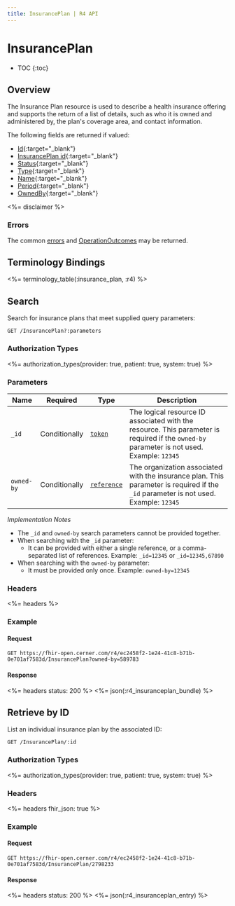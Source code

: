 ```yaml
---
title: InsurancePlan | R4 API
---
```


# InsurancePlan

* TOC
{:toc}

## Overview

The Insurance Plan resource is used to describe a health insurance offering and supports the return of a list of details, such as who it is owned and administered by, the plan's coverage area, and contact information.

The following fields are returned if valued:

* [Id](https://hl7.org/fhir/r4/resource-definitions.html#Resource.id){:target="_blank"}
* [InsurancePlan id](https://hl7.org/fhir/r4/insuranceplan-definitions.html#InsurancePlan.identifier){:target="_blank"}
* [Status](https://hl7.org/fhir/r4/insuranceplan-definitions.html#InsurancePlan.status){:target="_blank"}
* [Type](https://hl7.org/fhir/r4/insuranceplan-definitions.html#InsurancePlan.type){:target="_blank"}
* [Name](https://hl7.org/fhir/r4/insuranceplan-definitions.html#InsurancePlan.name){:target="_blank"}
* [Period](https://hl7.org/fhir/r4/insuranceplan-definitions.html#InsurancePlan.period){:target="_blank"}
* [OwnedBy](https://hl7.org/fhir/r4/insuranceplan-definitions.html#InsurancePlan.ownedBy){:target="_blank"}


<%= disclaimer %>

### Errors

The common [errors] and [OperationOutcomes] may be returned.

## Terminology Bindings

<%= terminology_table(:insurance_plan, :r4) %>

## Search

Search for insurance plans that meet supplied query parameters:

    GET /InsurancePlan?:parameters

### Authorization Types

<%= authorization_types(provider: true, patient: true, system: true) %>

### Parameters

Name       | Required          | Type          | Description
-----------|--------------------|---------------|-------------------------------------------------------
`_id`      | Conditionally | [`token`]     | The logical resource ID associated with the resource. This parameter is required if the `owned-by` parameter is not used. Example: `12345`
`owned-by` | Conditionally      | [`reference`] | The organization associated with the insurance plan. This parameter is required if the `_id` parameter is not used. Example: `12345`

_Implementation Notes_

- The `_id` and `owned-by` search parameters cannot be provided together.
- When searching with the `_id` parameter:
  - It can be provided with either a single reference, or a comma-separated list of references. Example: `_id=12345` or `_id=12345,67890`
- When searching with the `owned-by` parameter:
  - It must be provided only once. Example: `owned-by=12345`

### Headers

<%= headers %>

### Example

#### Request

    GET https://fhir-open.cerner.com/r4/ec2458f2-1e24-41c8-b71b-0e701af7583d/InsurancePlan?owned-by=589783

#### Response

<%= headers status: 200 %>
<%= json(:r4_insuranceplan_bundle) %>


## Retrieve by ID

List an individual insurance plan by the associated ID:

    GET /InsurancePlan/:id

### Authorization Types

<%= authorization_types(provider: true, patient: true, system: true) %>

### Headers

<%= headers fhir_json: true %>

### Example

#### Request

    GET https://fhir-open.cerner.com/r4/ec2458f2-1e24-41c8-b71b-0e701af7583d/InsurancePlan/2798233

#### Response

<%= headers status: 200 %>
<%= json(:r4_insuranceplan_entry) %>

[`reference`]: https://hl7.org/fhir/R4/search.html#reference
[`token`]: https://hl7.org/fhir/R4/search.html#token
[errors]: ../../../#client-errors
[OperationOutcomes]: ../../../#operation-outcomes
